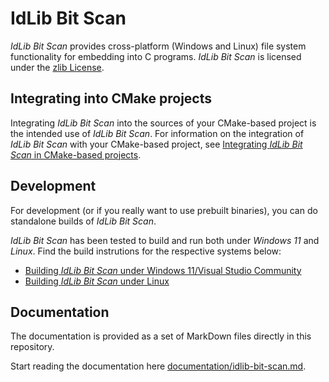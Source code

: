 # IdLib Bit Scan
*IdLib Bit Scan* provides cross-platform (Windows and Linux) file system functionality for embedding into C programs.
*IdLib Bit Scan* is licensed under the [zlib License](LICENSE).

## Integrating into CMake projects
Integrating *IdLib Bit Scan* into the sources of your CMake-based project is the intended use of *IdLib Bit Scan*.
For information on the integration of *IdLib Bit Scan* with your CMake-based project, see
[Integrating *IdLib Bit Scan* in CMake-based projects](integrating-into-cmake-projects.md).

## Development
For development (or if you really want to use prebuilt binaries), you can do standalone builds of *IdLib Bit Scan*.

*IdLib Bit Scan* has been tested to build and run both under *Windows 11* and *Linux*.
Find the build instrutions for the respective systems below:
- [Building *IdLib Bit Scan* under Windows 11/Visual Studio Community](building-under-windows-11-visual-studio-community-2022.md)
- [Building *IdLib Bit Scan* under Linux](building-under-linux.md)

## Documentation
The documentation is provided as a set of MarkDown files directly in this repository.

Start reading the documentation here [documentation/idlib-bit-scan.md](documentation/idlib-bit-scan.md).
